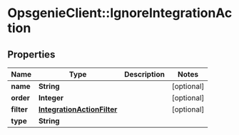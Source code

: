 # OpsgenieClient::IgnoreIntegrationAction

## Properties
Name | Type | Description | Notes
------------ | ------------- | ------------- | -------------
**name** | **String** |  | [optional] 
**order** | **Integer** |  | [optional] 
**filter** | [**IntegrationActionFilter**](IntegrationActionFilter.md) |  | [optional] 
**type** | **String** |  | 


